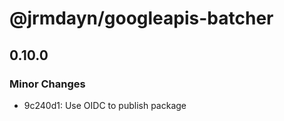 # @jrmdayn/googleapis-batcher

## 0.10.0

### Minor Changes

- 9c240d1: Use OIDC to publish package
